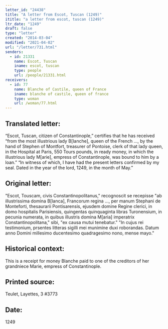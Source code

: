 ```yaml
---
letter_id: "24438"
title: "A letter from Escot, Tuscan (1249)"
ititle: "a letter from escot, tuscan (1249)"
ltr_date: "1249"
draft: false
type: "letter"
created: "2014-03-04"
modified: "2021-04-02"
url: "/letter/731.html"
senders:
  - id: 21331
    name: Escot, Tuscan
    iname: escot, tuscan
    type: people
    url: /people/21331.html
receivers:
  - id: 77
    name: Blanche of Castile, queen of France
    iname: blanche of castile, queen of france
    type: woman
    url: /woman/77.html
---
```

<h2> Translated letter:</h2>“Escot, Tuscan, citizen of Constantinople,” certifies that he has received “from the most illustrious lady B[lanche], queen of the French ..., by the hand of Stephen of Montfort, treasurer of Pontoise, clerk of that lady queen, in the Hospital at Paris, 550 Tours pounds, in ready money, in which the illustrious lady M[arie], empress of Constantinople, was bound to him by a loan.”
“In witness of which, I have had the present letters confirmed by my seal.  Dated in the year of the lord, 1249, in the month of May.”
<h2 class="mt-4"> Original letter:</h2>"Escot, Touscam, civis Constantinopolitanus," recognoscit se recepisse "ab illustrissima domina B[lanca], Francorum regina ..., per manum Stephani de Monteforti, thesaurarii Pontisarensis, ejusdem domine Regine clerici, in domo hospitalis Parisiensis, quingentas quinquaginta libras Turonensium, in pecunia numerata, in quibus illustris domina M[aria] imperatrix Constantinopolitana," sibi, "ex causa mutui tenebatur."  "In cujus rei testimonium, prsentes litteras sigilli mei munimine duxi roborandas.  Datum anno Domini millesimo ducentesimo quadragesimo nono, mense mayo."
<h2 class="mt-4"> Historical context:</h2>This is a receipt for money Blanche paid to one of the  creditors of her grandniece Marie, empress of Constantinople.
<h2 class="mt-4"> Printed source:</h2>Teulet, Layettes, 3 #3773
<h2 class="mt-4"> Date:</h2>1249